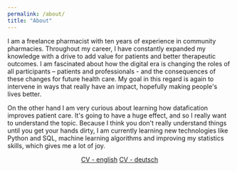 ```yaml
---
permalink: /about/
title: "About"
---
```






I am a freelance pharmacist with ten years of experience in community pharmacies. Throughout my career, I have constantly expanded my knowledge with a drive to add value for patients and better therapeutic outcomes. I am fascinated about how the digital era is changing the roles of all participants – patients and professionals - and the consequences of these changes for future health care. My goal in this regard is again to intervene in ways that really have an impact, hopefully making people's lives better.

On the other hand I am very curious about learning how datafication improves patient care. It's going to have a huge effect, and so I really want to understand the topic. Because I think you don't really understand things until you get your hands dirty, I am currently learning new technologies like Python and SQL, machine learning algorithms and improving my statistics skills, which gives me a lot of joy.

<center>
<a href="/assets/Sina Rampe CV.pdf" class="btn btn--primary">CV - english</a>
<a href="/assets/Sina Rampe CV.pdf" class="btn btn--primary">CV - deutsch</a>
</center>






